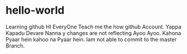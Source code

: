 # hello-world
Learning github
HI EveryOne Teach me the how github Account. Yappa Kapadu Devare Nanna  y changes are not reflecting
Ayoo Ayoo. Kahona Pyaar hein kahoo na Pyaar hein.
Iam not able to commit to the master Branch.
